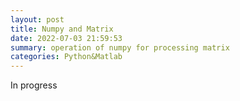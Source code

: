```yaml
---
layout: post
title: Numpy and Matrix
date: 2022-07-03 21:59:53
summary: operation of numpy for processing matrix
categories: Python&Matlab
---
```


In progress